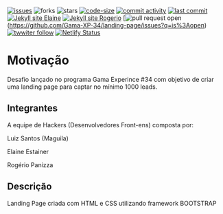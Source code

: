 [![issues](https://img.shields.io/github/issues/Gama-XP-34/landing-page)](https://github.com/Gama-XP-34/landing-page/issues)
![forks](https://img.shields.io/github/forks/Gama-XP-34/landing-page)
![stars](https://img.shields.io/github/stars/Gama-XP-34/landing-page)
[![code-size](https://img.shields.io/github/languages/code-size/Gama-XP-34/landing-page)](https://img.shields.io/github/Gama-XP-34/landing-page)
[![commit activity](https://img.shields.io/github/commit-activity/w/Gama-XP-34/landing-page)](https://github.com/Gama-XP-34/landing-page/commits)
[![last commit](https://img.shields.io/github/last-commit/Gama-XP-34/landing-page)](https://github.com/Gama-XP-34/landing-page/commits)
[![Jekyll site Elaine](https://github.com/Gama-XP-34/landing-page/workflows/Jekyll%20site%20Elaine/badge.svg?branch=alteracoes-elaine&event=push)](https://github.com/Gama-XP-34/landing-page/actions?query=workflow%3A%22Jekyll+site+Elaine%22)
[![Jekyll site Rogerio](https://github.com/Gama-XP-34/landing-page/workflows/Jekyll%20site%20Rogerio/badge.svg?event=push)](https://github.com/Gama-XP-34/landing-page/actions?query=workflow%3A%22Jekyll+site+Rogerio%22)
[![pull request open](https://img.shields.io/github/issues-pr-raw/Gama-XP-34/landing-page)(https://github.com/Gama-XP-34/landing-page/issues?q=is%3Aopen)
[![twwiter follow](https://img.shields.io/twitter/follow/luizcs?style=social)](https://twitter.com/luizcs)
[![Netlify Status](https://api.netlify.com/api/v1/badges/11feb4d3-667d-42c3-a687-05256c4ce097/deploy-status)](https://app.netlify.com/sites/landingpagxp/deploys)


# Motivação
Desafio lançado no programa Gama Experince #34 com objetivo de criar uma
landing page para captar no mínimo 1000 leads.

## Integrantes 
A equipe de Hackers (Desenvolvedores Front-ens) composta por:

Luiz Santos (Maguila)

Elaine Estainer

Rogério Panizza

## Descrição
Landing Page criada com HTML e CSS utilizando framework BOOTSTRAP 
